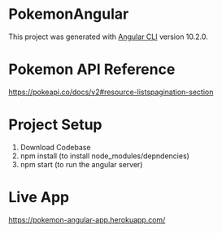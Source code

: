 # PokemonAngular

This project was generated with [Angular CLI](https://github.com/angular/angular-cli) version 10.2.0.

# Pokemon API Reference
https://pokeapi.co/docs/v2#resource-listspagination-section

# Project Setup
1. Download Codebase
2. npm install (to install node_modules/depndencies)
3. npm start (to run the angular server)


# Live App
https://pokemon-angular-app.herokuapp.com/